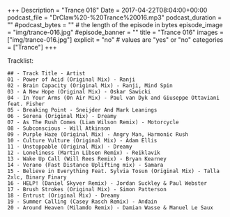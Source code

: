 +++
Description = "Trance 016"
Date = 2017-04-22T08:04:00+00:00
podcast_file = "DrClaw%20-%20Trance%20016.mp3"
podcast_duration = ""
#podcast_bytes = "" # the length of the episode in bytes
episode_image = "img/trance-016.jpg"
#episode_banner = ""
title = "Trance 016"
images = ["img/trance-016.jpg"]
explicit = "no" # values are "yes" or "no"
categories = ["Trance"]
+++

Tracklist:

```
## - Track Title - Artist
01 - Power of Acid (Original Mix) - Ranji
02 - Brain Capacity (Original Mix) - Ranji, Mind Spin
03 - A New Hope (Original Mix) - Oskar Sawicki
04 - In Your Arms (On Air Mix) - Paul van Dyk and Giuseppe Ottaviani feat. Fisher
05 - Breaking Point - Sneijder And Mark Leanings
06 - Serena (Original Mix) - Dreamy
07 - As The Rush Comes (Liam Wilson Remix) - Motorcycle
08 - Subconscious - Will Atkinson
09 - Purple Haze (Original Mix) - Angry Man, Harmonic Rush
10 - Culture Vulture (Original Mix) - Adam Ellis
11 - Unstoppable (Original Mix) - Dreamy
12 - Loneliness (Martin Libsen Remix) - Reiklavik
13 - Wake Up Call (Will Rees Remix) - Bryan Kearney
14 - Verano (Fast Distance Uplifting mix) - Samara
15 - Believe in Everything Feat. Sylvia Tosun (Original Mix) - Talla 2xlc, Binary Finary
16 - HELP! (Daniel Skyver Remix) - Jordan Suckley & Paul Webster
17 - Brush Strokes (Original Mix) - Simon Patterson
18 - Entrust (Original Mix) - Dreamy
19 - Summer Calling (Casey Rasch Remix) - Andain
20 - Around Heaven (Milamdo Remix) - Damian Wasse & Manuel Le Saux
```